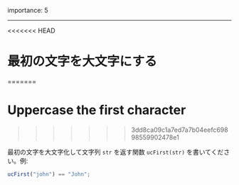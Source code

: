 importance: 5

---

<<<<<<< HEAD
# 最初の文字を大文字にする
=======
# Uppercase the first character
>>>>>>> 3dd8ca09c1a7ed7a7b04eefc69898559902478e1

最初の文字を大文字化して文字列 `str` を返す関数 `ucFirst(str)` を書いてください。例:

```js
ucFirst("john") == "John";
```
